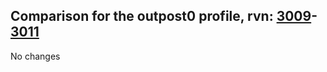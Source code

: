 ## Comparison for the outpost0 profile, rvn: [3009](https://github.com/PRO100KatYT/FortniteProfileRevisions/tree/main/profiles/outpost0/3009%20outpost0.json)-[3011](https://github.com/PRO100KatYT/FortniteProfileRevisions/tree/main/profiles/outpost0/3011%20outpost0.json)

No changes
